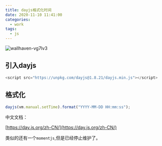 ```yaml
---
title: dayjs格式化时间
date: 2020-11-10 11:41:00
categories:
  - work
tags:
  - js
---
```


![wallhaven-vg7lv3](https://gitee.com/snowyan/image/raw/master/1604914331_20201109172929956_326542730.jpg)

<!-- more  -->
## 引入dayjs

```js
<script src="https://unpkg.com/dayjs@1.8.21/dayjs.min.js"></script>
```

## 格式化

```js
dayjs(vm.manual.setTime).format("YYYY-MM-DD HH:mm:ss");
```

中文文档：

[https://day.js.org/zh-CN/](https://day.js.org/zh-CN/)


类似的还有一个`momentjs`,但是已经停止维护了。
